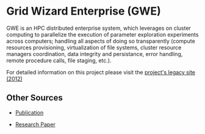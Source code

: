 # Grid Wizard Enterprise (GWE)
GWE is an HPC distributed enterprise system, which leverages on cluster computing to parallelize the execution of parameter exploration experiments across computers; handling all aspects of doing so transparently (compute resources provisioning, virtualization of file systems, cluster resource managers coordination, data integrity and persistance, error handling, remote procedure calls, file staging, etc.).

For detailed information on this project please visit the [project's legacy site (2012)](https://marco-ruiz.github.io/grid-wizard-enterprise/)


## Other Sources

- [Publication](http://www.springerlink.com/content/j3l733vn48jp1911)

- [Research Paper](http://www.i3s.unice.fr/~johan/MICCAI-Grid08/pdf/ruizMICCAIG.pdf)